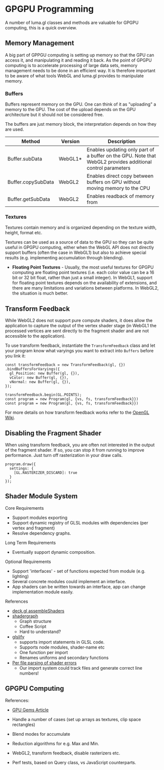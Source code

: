 # GPGPU Programming

A number of luma.gl classes and methods are valuable for GPGPU computing, this is a quick overview.


## Memory Management

A big part of GPPGU computing is setting up memory so that the GPU can access it, and manipulating it and reading it back. As the point of GPGPU
computing is to accelerate processing of large data sets, memory management needs to be done in an efficient way. It is therefore important to be aware
of what tools WebGL and luma.gl provides to manipulate memory.


### Buffers

Buffers represent memory on the GPU. One can think of it as "uploading"
a memory to the GPU. The cost of the upload depends on the GPU architecture
but it should not be considered free.

The buffers are just memory block, the interpretation depends on how they
are used.


| Method             | Version | Description |
| ---                | ---     | ---         |
| Buffer.subData     | WebGL1* | Enables updating only part of a buffer on the GPU. Note that WebGL2 provides additional control parameters |
| Buffer.copySubData | WebGL2  | Enables direct copy between buffers on GPU without moving memory to the CPU |
| Buffer.getSubData  | WebGL2  | Enables readback of memory from |


### Textures

Textures contain memory and is organized depending on the texture
width, height, format etc.

Textures can be used as a source of data to the GPU so they can be quite useful in GPGPU computing, either when the WebGL API does not directly support buffers (often the case in WebGL1) but also to achieve special results (e.g. implementing accumulation through blending).

* **Floating Point Textures** - Usually, the most useful textures for GPGPU computing are floating point textures (i.e. each color value can be a 16 bit or 32 bit float, rather than just a small integer). In WebGL1, support for floating point textures depends on the availability of extensions, and there are many limitations and variations between platforms. In WebGL2, the situation is much better.



## Transform Feedback

While WebGL2 does not support pure compute shaders, it does allow the application to capture the output of the vertex shader stage (in WebGL1 the processed vertices are sent directly to the fragment shader and are not accessible to the application).

To use transform feedback, instantiate the `TransformFeedback` class and let your program know what varyings you want to extract into `Buffers` before you link it:

```
const transformFeedback = new TransformFeedback(gl, {})
.bindBuffersForVaryings({
  gl_Position: new Buffer(gl, {}),
  vColor: new Buffer(gl, {}),
  vNormal: new Buffer(gl, {}),
});

transformFeedback.begin(GL.POINTS);
const program = new Program(gl, {vs, fs, transformFeedback}})
const program = new Program(gl, {vs, fs, transformFeedback}})
```

For more details on how transform feedback works refer to the [OpenGL Wiki](https://www.khronos.org/opengl/wiki/Transform_Feedback).


## Disabling the Fragment Shader

When using transform feedback, you are often not interested in the output of the fragment shader. If so, you can stop it from running to improve performance. Just turn off rasterization in your draw calls.

```
program.draw({
  settings: {
    [GL.RASTERIZER_DISCARD]: true
  }
});
```


## Shader Module System

Core Requirements
* Support modules exporting
* Support dynamic registry of GLSL modules with dependencies (per vertex and fragment)
* Resolve dependency graphs.

Long Term Requirements
* Eventually support dynamic composition.

Optional Requirements
* Support 'interfaces' - set of functions expected from module (e.g. lighting)
* Several concrete modules could implement an interface.
* App shaders can be written towards an interface, app can change implementation
  module easily.

References
* [deck.gl assembleShaders](https://github.com/uber/deck.gl/blob/master/src/shader-utils/assemble-shaders.js)
* [shadergraph](https://github.com/unconed/shadergraph)
  + Graph structure
  - Coffee Script
  - Hard to understand?
* [glslify](https://github.com/stackgl/glslify)
  + supports import statements in GLSL code.
  + Supports node modules, shader-name etc
  - One function per import
  - Renames uniforms and secondary functions
* [Per file parsing of shader errors](http://codeflow.org/entries/2013/feb/22/how-to-write-portable-webgl/#shader-problems)
  - Our import system could track files and generate correct line numbers!

## GPGPU Computing

References:
* [GPU Gems Article](http://http.developer.nvidia.com/GPUGems/gpugems_ch37.html)

* Handle a number of cases (set up arrays as textures, clip space rectangles)
* Blend modes for accumulate
* Reduction algorithms for e.g. Max and Min.
* WebGL2, transform feedback, disable rasterizers etc.
* Perf tests, based on Query class, vs JavaScript counterparts.
